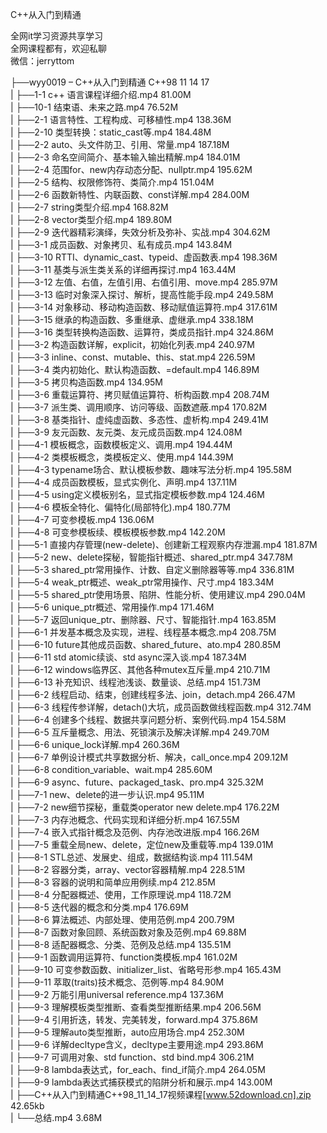 C++从入门到精通

全网it学习资源共享学习<br>全网课程都有，欢迎私聊<br>微信：jerryttom<br>

├──wyy0019 – C++从入门到精通 C++98 11 14 17<br> | ├──1-1 c++ 语言课程详细介绍.mp4 81.00M<br> | ├──10-1 结束语、未来之路.mp4 76.52M<br> | ├──2-1 语言特性、工程构成、可移植性.mp4 138.36M<br> | ├──2-10 类型转换：static_cast等.mp4 184.48M<br> | ├──2-2 auto、头文件防卫、引用、常量.mp4 187.18M<br> | ├──2-3 命名空间简介、基本输入输出精解.mp4 184.01M<br> | ├──2-4 范围for、new内存动态分配、nullptr.mp4 195.62M<br> | ├──2-5 结构、权限修饰符、类简介.mp4 151.04M<br> | ├──2-6 函数新特性、内联函数、const详解.mp4 284.00M<br> | ├──2-7 string类型介绍.mp4 168.82M<br> | ├──2-8 vector类型介绍.mp4 189.80M<br> | ├──2-9 迭代器精彩演绎，失效分析及弥补、实战.mp4 304.62M<br> | ├──3-1 成员函数、对象拷贝、私有成员.mp4 143.84M<br> | ├──3-10 RTTI、dynamic_cast、typeid、虚函数表.mp4 198.36M<br> | ├──3-11 基类与派生类关系的详细再探讨.mp4 163.44M<br> | ├──3-12 左值、右值，左值引用、右值引用、move.mp4 285.97M<br> | ├──3-13 临时对象深入探讨、解析，提高性能手段.mp4 249.58M<br> | ├──3-14 对象移动、移动构造函数、移动赋值运算符.mp4 317.61M<br> | ├──3-15 继承的构造函数、多重继承、虚继承.mp4 338.18M<br> | ├──3-16 类型转换构造函数、运算符，类成员指针.mp4 324.86M<br> | ├──3-2 构造函数详解，explicit，初始化列表.mp4 240.97M<br> | ├──3-3 inline、const、mutable、this、stat.mp4 226.59M<br> | ├──3-4 类内初始化、默认构造函数、=default.mp4 146.89M<br> | ├──3-5 拷贝构造函数.mp4 134.95M<br> | ├──3-6 重载运算符、拷贝赋值运算符、析构函数.mp4 208.74M<br> | ├──3-7 派生类、调用顺序、访问等级、函数遮蔽.mp4 170.82M<br> | ├──3-8 基类指针、虚纯虚函数、多态性、虚析构.mp4 249.41M<br> | ├──3-9 友元函数、友元类、友元成员函数.mp4 124.08M<br> | ├──4-1 模板概念，函数模板定义、调用.mp4 194.44M<br> | ├──4-2 类模板概念，类模板定义、使用.mp4 144.39M<br> | ├──4-3 typename场合、默认模板参数、趣味写法分析.mp4 195.58M<br> | ├──4-4 成员函数模板，显式实例化、声明.mp4 137.11M<br> | ├──4-5 using定义模板别名，显式指定模板参数.mp4 124.46M<br> | ├──4-6 模板全特化、偏特化(局部特化).mp4 180.77M<br> | ├──4-7 可变参模板.mp4 136.06M<br> | ├──4-8 可变参模板续、模板模板参数.mp4 142.20M<br> | ├──5-1 直接内存管理(new-delete)、创建新工程观察内存泄漏.mp4 181.87M<br> | ├──5-2 new、delete探秘，智能指针概述、shared_ptr.mp4 347.78M<br> | ├──5-3 shared_ptr常用操作、计数、自定义删除器等等.mp4 336.81M<br> | ├──5-4 weak_ptr概述、weak_ptr常用操作、尺寸.mp4 183.34M<br> | ├──5-5 shared_ptr使用场景、陷阱、性能分析、使用建议.mp4 290.04M<br> | ├──5-6 unique_ptr概述、常用操作.mp4 171.46M<br> | ├──5-7 返回unique_ptr、删除器、尺寸、智能指针.mp4 163.85M<br> | ├──6-1 并发基本概念及实现，进程、线程基本概念.mp4 208.75M<br> | ├──6-10 future其他成员函数、shared_future、ato.mp4 280.85M<br> | ├──6-11 std atomic续谈、std async深入谈.mp4 187.34M<br> | ├──6-12 windows临界区、其他各种mutex互斥量.mp4 210.71M<br> | ├──6-13 补充知识、线程池浅谈、数量谈、总结.mp4 151.73M<br> | ├──6-2 线程启动、结束，创建线程多法、join，detach.mp4 266.47M<br> | ├──6-3 线程传参详解，detach()大坑，成员函数做线程函数.mp4 312.74M<br> | ├──6-4 创建多个线程、数据共享问题分析、案例代码.mp4 154.58M<br> | ├──6-5 互斥量概念、用法、死锁演示及解决详解.mp4 249.70M<br> | ├──6-6 unique_lock详解.mp4 260.36M<br> | ├──6-7 单例设计模式共享数据分析、解决，call_once.mp4 209.12M<br> | ├──6-8 condition_variable、wait.mp4 285.60M<br> | ├──6-9 async、future、packaged_task、pro.mp4 325.32M<br> | ├──7-1 new、delete的进一步认识.mp4 95.11M<br> | ├──7-2 new细节探秘，重载类operator new delete.mp4 176.22M<br> | ├──7-3 内存池概念、代码实现和详细分析.mp4 167.55M<br> | ├──7-4 嵌入式指针概念及范例、内存池改进版.mp4 166.26M<br> | ├──7-5 重载全局new、delete，定位new及重载等.mp4 139.01M<br> | ├──8-1 STL总述、发展史、组成，数据结构谈.mp4 111.54M<br> | ├──8-2 容器分类，array、vector容器精解.mp4 228.51M<br> | ├──8-3 容器的说明和简单应用例续.mp4 212.85M<br> | ├──8-4 分配器概述、使用，工作原理说.mp4 118.72M<br> | ├──8-5 迭代器的概念和分类.mp4 176.69M<br> | ├──8-6 算法概述、内部处理、使用范例.mp4 200.79M<br> | ├──8-7 函数对象回顾、系统函数对象及范例.mp4 69.88M<br> | ├──8-8 适配器概念、分类、范例及总结.mp4 135.51M<br> | ├──9-1 函数调用运算符、function类模板.mp4 161.02M<br> | ├──9-10 可变参数函数、initializer_list、省略号形参.mp4 165.43M<br> | ├──9-11 萃取(traits)技术概念、范例等.mp4 84.90M<br> | ├──9-2 万能引用universal reference.mp4 137.36M<br> | ├──9-3 理解模板类型推断、查看类型推断结果.mp4 206.56M<br> | ├──9-4 引用折迭，转发、完美转发，forward.mp4 375.86M<br> | ├──9-5 理解auto类型推断，auto应用场合.mp4 252.30M<br> | ├──9-6 详解decltype含义，decltype主要用途.mp4 293.86M<br> | ├──9-7 可调用对象、std function、std bind.mp4 306.21M<br> | ├──9-8 lambda表达式，for_each、find_if简介.mp4 264.05M<br> | ├──9-9 lambda表达式捕获模式的陷阱分析和展示.mp4 143.00M<br> | ├──C++从入门到精通C++98_11_14_17视频课程[www.52download.cn].zip 42.65kb<br> | └──总结.mp4 3.68M